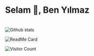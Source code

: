 # Selam 👋, Ben Yılmaz<h1>
  ![Github stats](https://github-readme-stats.vercel.app/api?username=yilmaziyigun)
  
  ![ReadMe Card](https://github-readme-stats.vercel.app/api/pin/?username=yilmaziyigun&repo=my_project_with_csharp)


![Visitor Count](https://profile-counter.glitch.me/{yilmaziyigun}/count.svg)
